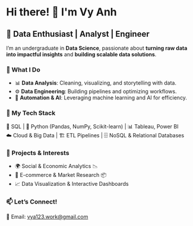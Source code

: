 # Hi there! 👋 I'm Vy Anh 

## 🚀 Data Enthusiast | Analyst | Engineer  

I’m an undergraduate in **Data Science**, passionate about **turning raw data into impactful insights** and **building scalable data solutions**. 
### 🔹 What I Do  
- 📊 **Data Analysis**: Cleaning, visualizing, and storytelling with data.  
- ⚙️ **Data Engineering**: Building pipelines and optimizing workflows.  
- 🤖 **Automation & AI**: Leveraging machine learning and AI for efficiency.  

### 🔹 My Tech Stack  
💾 SQL | 🐍 Python (Pandas, NumPy, Scikit-learn) | 📊 Tableau, Power BI  
☁️ Cloud & Big Data | 🏗️ ETL Pipelines | 🗄️ NoSQL & Relational Databases  

### 🔹 Projects & Interests  
- 🌍 Social & Economic Analytics 📉  
- 🛒 E-commerce & Market Research 📦  
- 📈 Data Visualization & Interactive Dashboards  

### 📫 Let’s Connect!  
📧 Email: vya123.work@gmail.com
